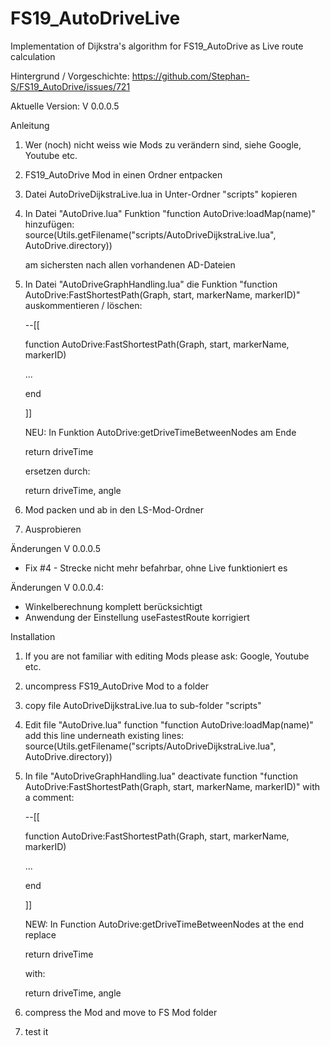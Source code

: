 # FS19_AutoDriveLive
Implementation of Dijkstra's algorithm for FS19_AutoDrive as Live route calculation

Hintergrund / Vorgeschichte: https://github.com/Stephan-S/FS19_AutoDrive/issues/721

Aktuelle Version: V 0.0.0.5

Anleitung
1. Wer (noch) nicht weiss wie Mods zu verändern sind, siehe Google, Youtube etc.
	
2. FS19_AutoDrive Mod in einen Ordner entpacken
3. Datei AutoDriveDijkstraLive.lua in Unter-Ordner "scripts" kopieren
4. In Datei "AutoDrive.lua" Funktion "function AutoDrive:loadMap(name)" hinzufügen:
    source(Utils.getFilename("scripts/AutoDriveDijkstraLive.lua", AutoDrive.directory))
    
    am sichersten nach allen vorhandenen AD-Dateien
5. In Datei "AutoDriveGraphHandling.lua" die Funktion "function AutoDrive:FastShortestPath(Graph, start, markerName, markerID)" auskommentieren / löschen:

	--[[
  
	function AutoDrive:FastShortestPath(Graph, start, markerName, markerID)
  
	...
  
	end
  
	]]
	
	NEU:
	In Funktion AutoDrive:getDriveTimeBetweenNodes am Ende
	
	return driveTime
	
	ersetzen durch:
	
	return driveTime, angle
  
6. Mod packen und ab in den LS-Mod-Ordner
7. Ausprobieren

Änderungen V 0.0.0.5
- Fix #4 - Strecke nicht mehr befahrbar, ohne Live funktioniert es

Änderungen V 0.0.0.4:
- Winkelberechnung komplett berücksichtigt
- Anwendung der Einstellung useFastestRoute korrigiert


Installation
1. If you are not familiar with editing Mods please ask: Google, Youtube etc.
	
2. uncompress FS19_AutoDrive Mod to a folder
3. copy file AutoDriveDijkstraLive.lua to sub-folder "scripts" 
4. Edit file "AutoDrive.lua" function "function AutoDrive:loadMap(name)" add this line underneath existing lines:
	source(Utils.getFilename("scripts/AutoDriveDijkstraLive.lua", AutoDrive.directory))
5. In file "AutoDriveGraphHandling.lua" deactivate function "function AutoDrive:FastShortestPath(Graph, start, markerName, markerID)" with a comment:

	--[[
  
	function AutoDrive:FastShortestPath(Graph, start, markerName, markerID)
  
	...
  
	end
  
	]]

	NEW:
	In Function AutoDrive:getDriveTimeBetweenNodes at the end replace
	
	return driveTime
	
	with:
	
	return driveTime, angle
  
6. compress the Mod and move to FS Mod folder
7. test it
